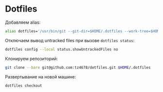 # Dotfiles

Добавляем alias:

```zsh
alias dotfiles='/usr/bin/git --git-dir=$HOME/.dotfiles --work-tree=$HOME'
```

Отключаем вывод untracked files при вызове `dotfiles status`:

```zsh
dotfiles config --local status.showUntrackedFiles no
```

Клонируем репозиторий:

```zsh
git clone --bare git@github.com:tz4678/dotfiles.git $HOME/.dotfiles
```

Развертывание на новой машине:

```zsh
dotfiles checkout
```

